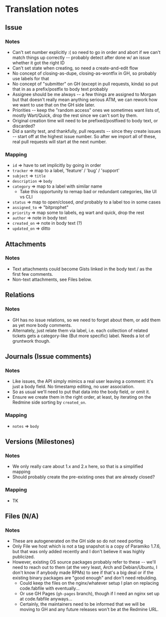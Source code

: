 # Translation notes

## Issue

### Notes

* Can't set number explicitly :( so need to go in order and abort if we can't match things up correctly -- probably detect after done w/ an issue whether it got the right ID
* Can't set state when creating, so need a create-and-edit flow
* No concept of closing-as-dupe, closing-as-wontfix in GH, so probably use labels for that
* No concept of "submitter" on GH (except in pull requests, kinda) so put that in as a prefix/postfix to body text probably
* Assignee should be me always -- a few things are assigned to Morgan but that doesn't really mean anything serious ATM, we can rework how we want to use that on the GH side later.
* Priorities -- keep the "random access" ones we sometimes want lists of, mostly Wart/Quick, drop the rest since we can't sort by them.
* Original creation time will need to be prefixed/postfixed to body text, or discarded?
* Did a sanity test, and thankfully, pull requests -- since they create issues -- start off at the highest issue number. So after we import all of these, real pull requests will start at the next number.

### Mapping

* `id` => have to set implicitly by going in order
* `tracker` => map to a label, 'feature' / 'bug' / 'support'
* `subject` => `title`
* `description` => `body`
* `category` => map to a label with similar name
    * Take this opportunity to remap bad or redundant categories, like UI vs CLI
* `status` => map to open/closed, *and* probably to a label too in some cases
* `assigned_to` => "bitprophet"
* `priority` => map some to labels, eg wart and quick, drop the rest
* `author` => note in body text
* `created_on` => note in body text (?)
* `updated_on` => ditto


## Attachments

### Notes

* Text attachments could become Gists linked in the body text / as the first few comments.
* Non-text attachments, see Files below.


## Relations

### Notes

* GH has no issue relations, so we need to forget about them, or add them as yet more body comments.
* Alternately, just relate them via label, i.e. each collection of related tickets gets a category-like (But more specific) label. Needs a lot of gruntwork though.


## Journals (Issue comments)

### Notes

* Like issues, the API simply mimics a real user leaving a comment: it's just a body field. No timestamp editing, no user association.
* So as usual we'll need to put that data into the body field, or omit it.
* Ensure we create them in the right order, at least, by iterating on the Redmine side sorting by `created_on`.

### Mapping

* `notes` => `body`


## Versions (Milestones)

### Notes

* We only really care about 1.x and 2.x here, so that is a simplified mapping
* Should probably create the pre-existing ones that are already closed?

### Mapping

* TK


## Files (N/A)

### Notes

* These are autogenerated on the GH side so do not need porting
* Only File we host which is not a tag snapshot is a copy of Paramiko 1.7.6, but that was only added recently and I don't believe it was highly publicized.
* However, existing OS source packages probably refer to these -- we'll need to reach out to them (at the very least, Arch and Debian/Ubuntu, I don't know if anybody made RPMs) to see if that's a big deal or if the existing binary packages are "good enough" and don't need rebulding.
    * Could keep the files on the nginx/whatever setup I plan on replacing code.fabfile with eventually...
    * Or use GH Pages (`gh-pages` branch), though if I need an nginx set up at code.fabfile anyways...
    * Certainly, the maintainers need to be informed that we will be moving to GH and any future releases won't be at the Redmine URL.
